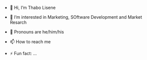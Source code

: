 - 👋 Hi, I’m Thabo Lisene
- 👀 I’m interested in Marketing, SOftware Development and Market Resarch
- 🌱 Pronouns are he/him/his
- 📫 How to reach me 

- ⚡ Fun fact: ...

<!---
tlisene/tlisene is a ✨ special ✨ repository because its `README.md` (this file) appears on your GitHub profile.
You can click the Preview link to take a look at your changes.
--->
